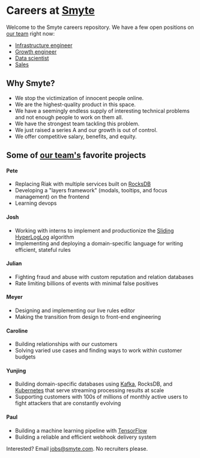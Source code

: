 # Careers at [Smyte](https://www.smyte.com/)

Welcome to the Smyte careers repository. We have a few open positions on [our team](https://www.smyte.com/team) right now:

  * [Infrastructure engineer](./Infrastructure_engineer.md)
  * [Growth engineer](./Growth_engineer.md)
  * [Data scientist](./Data_scientist.md)
  * [Sales](./Sales.md)

## Why Smyte?
* We stop the victimization of innocent people online.
* We are the highest-quality product in this space.
* We have a seemingly endless supply of interesting technical problems and not enough people to work on them all.
* We have the strongest team tackling this problem.
* We just raised a series A and our growth is out of control.
* We offer competitive salary, benefits, and equity.
 
## Some of [our team's](https://www.smyte.com/team) favorite projects
#### Pete
* Replacing Riak with multiple services built on [RocksDB](https://www.rocksdb.org/)
* Developing a "layers framework" (modals, tooltips, and focus management) on the frontend
* Learning devops
 
#### Josh
* Working with interns to implement and productionize the [Sliding HyperLogLog](https://hal.archives-ouvertes.fr/hal-00465313/file/sliding_HyperLogLog.pdf) algorithm
* Implementing and deploying a domain-specific language for writing efficient, stateful rules

#### Julian
* Fighting fraud and abuse with custom reputation and relation databases
* Rate limiting billions of events with minimal false positives

#### Meyer
* Designing and implementing our live rules editor
* Making the transition from design to front-end engineering

#### Caroline
* Building relationships with our customers
* Solving varied use cases and finding ways to work within customer budgets

#### Yunjing
* Building domain-specific databases using [Kafka](http://kafka.apache.org/), RocksDB, and [Kubernetes](http://kubernetes.io/) that serve streaming processing results at scale
* Supporting customers with 100s of millions of monthly active users to fight attackers that are constantly evolving

#### Paul
* Building a machine learning pipeline with [TensorFlow](https://www.tensorflow.org/)
* Building a reliable and efficient webhook delivery system

Interested? Email jobs@smyte.com. No recruiters please.
